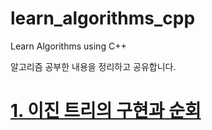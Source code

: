 # learn_algorithms_cpp
Learn Algorithms using C++

알고리즘 공부한 내용을 정리하고 공유합니다.

# [1. 이진 트리의 구현과 순회](binarytree/README.md)
